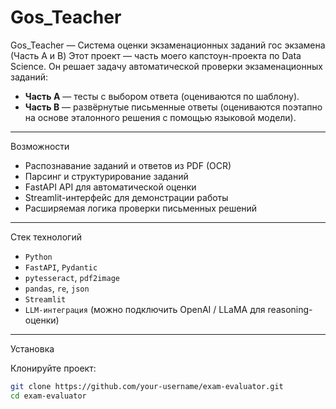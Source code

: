 # Gos_Teacher
Gos_Teacher — Система оценки экзаменационных заданий гос экзамена (Часть A и B)
Этот проект — часть моего капстоун-проекта по Data Science. Он решает задачу автоматической проверки экзаменационных заданий:

- **Часть A** — тесты с выбором ответа (оцениваются по шаблону).
- **Часть B** — развёрнутые письменные ответы (оцениваются поэтапно на основе эталонного решения с помощью языковой модели).

---

Возможности

- Распознавание заданий и ответов из PDF (OCR)
- Парсинг и структурирование заданий
- FastAPI API для автоматической оценки
- Streamlit-интерфейс для демонстрации работы
- Расширяемая логика проверки письменных решений

---

Стек технологий

- `Python`
- `FastAPI`, `Pydantic`
- `pytesseract`, `pdf2image`
- `pandas`, `re`, `json`
- `Streamlit`
- `LLM-интеграция` (можно подключить OpenAI / LLaMA для reasoning-оценки)

---

Установка

Клонируйте проект:
```bash
git clone https://github.com/your-username/exam-evaluator.git
cd exam-evaluator
